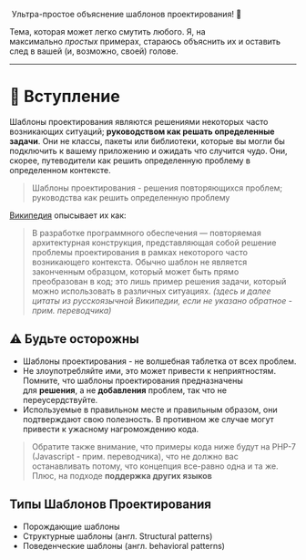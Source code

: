 Ультра-простое объяснение шаблонов проектирования! 🎉

Тема, которая может легко смутить любого. Я, на максимально _простых_ примерах, стараюсь объяснить их и оставить след в вашей (и, возможно, своей) голове.

---

# 🚀 Вступление

Шаблоны проектирования являются решениями некоторых часто возникающих ситуаций; **руководством как решать определенные задачи**. Они не классы, пакеты или библиотеки, которые вы могли бы подключить к вашему приложению и ожидать что случится чудо. Они, скорее, путеводители как решить определенную проблему в определенном контексте.

> Шаблоны проектирования - решения повторяющихся проблем; руководства как решить определенную проблему

[Википедия](https://ru.wikipedia.org/wiki/%D0%A8%D0%B0%D0%B1%D0%BB%D0%BE%D0%BD_%D0%BF%D1%80%D0%BE%D0%B5%D0%BA%D1%82%D0%B8%D1%80%D0%BE%D0%B2%D0%B0%D0%BD%D0%B8%D1%8F#.D0.9E.D1.81.D0.BD.D0.BE.D0.B2.D0.BD.D1.8B.D0.B5) опысывает их как:

> В разработке программного обеспечения — повторяемая архитектурная конструкция, представляющая собой решение проблемы проектирования в рамках некоторого часто возникающего контекста. Обычно шаблон не является законченным образцом, который может быть прямо преобразован в код; это лишь пример решения задачи, который можно использовать в различных ситуациях. _(здесь и далее цитаты из русскоязычной Википедии, если не указано обратное - прим. переводчика)_

## ⚠️ Будьте осторожны

- Шаблоны проектирования - не волшебная таблетка от всех проблем.
- Не злоупотребляйте ими, это может привести к неприятностям. Помните, что шаблоны проектирования предназначены для **решения**, а не **добавления** проблем, так что не переусердствуйте.
- Используемые в правильном месте и правильным образом, они подтверждают свою полезность. В противном же случае могут привести к ужасному нагромождению кода.

> Обратите также внимание, что примеры кода ниже будут на PHP-7 (Javascript - прим. переводчика), что не должно вас останавливать потому, что концепция все-равно одна и та же. Плюс, на подходе **поддержка других языков**

## Типы Шаблонов Проектирования

- Порождающие шаблоны
- Структурные шаблоны (англ. Structural patterns)
- Поведенческие шаблоны (англ. behavioral patterns)